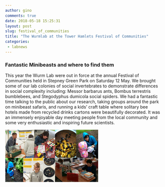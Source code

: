 ```yaml
---
author: gino
comments: true
date: 2018-05-18 15:25:31
layout: post
slug: festival_of_communities
title: "The Wurmlab at the Tower Hamlets Festival of Communities"
categories:
 - labnews
---
```


### Fantastic Minibeasts and where to find them

This year the Wurm Lab were out in force at the annual Festival of Communities held in Stepney Green Park on Saturday 12 May. We brought some of our lab colonies of social invertebrates to demonstrate differences in social complexity including: Messor barbarus ants, Bombus terrestris bumblebees, and Stegodyphus dumicola social spiders. We had a fantastic time talking to the public about our research, taking groups around the park on minibeast safaris, and running a kids’ craft table where solitary bee hotels made from recycled drinks cartons were beautifully decorated. It was an immensely enjoyable day meeting people from the local community and some very enthusiastic and inspiring future scientists.


<img src="/img/2018_festival_of_communties.png" title="Wurmlab at the FoC" class="center-block img-responsive" style="width:60%"/>
